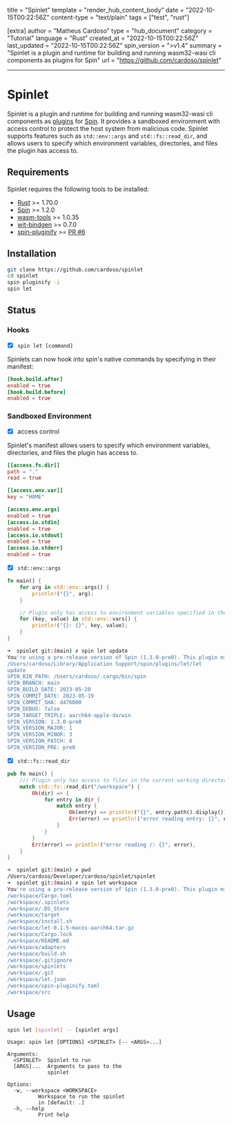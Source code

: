 title = "Spinlet"
template = "render_hub_content_body"
date = "2022-10-15T00:22:56Z"
content-type = "text/plain"
tags = ["test", "rust"]

[extra]
author = "Matheus Cardoso"
type = "hub_document"
category = "Tutorial"
language = "Rust"
created_at = "2022-10-15T00:22:56Z"
last_updated = "2022-10-15T00:22:56Z"
spin_version = ">v1.4"
summary = "Spinlet is a plugin and runtime for building and running wasm32-wasi cli components as plugins for Spin"
url = "https://github.com/cardoso/spinlet"

---

# Spinlet

Spinlet is a plugin and runtime for building and running wasm32-wasi cli components as  [plugins](https://github.com/fermyon/spin-plugins) for  [Spin](https://github.com/fermyon/spin). It provides a sandboxed environment with access control to protect the host system from malicious code. Spinlet supports features such as `std::env::args` and `std::fs::read_dir`, and allows users to specify which environment variables, directories, and files the plugin has access to.

## Requirements

Spinlet requires the following tools to be installed:

- [Rust](https://www.rust-lang.org/) >= 1.70.0
- [Spin](https://github.com/fermyon/spin) >= 1.2.0
- [wasm-tools](https://github.com/wasmtime/wasm-tools) >= 1.0.35
- [wit-bindgen](https://github.com/wasmtime/wasm-tools) >= 0.7.0
- [spin-pluginify](https://github.com/itowlson/spin-pluginify) >= [PR #6](https://github.com/itowlson/spin-pluginify/pull/6)

## Installation

```bash
git clone https://github.com/cardoso/spinlet
cd spinlet
spin pluginify -i
spin let
```

## Status

### Hooks

- [x] `spin let [command]`

Spinlets can now hook into spin's native commands by specifying in their manifest:

```toml
[hook.build.after]
enabled = true
[hook.build.before]
enabled = true
```

### Sandboxed Environment

- [x] access control

Spinlet's manifest allows users to specify which environment variables, directories, and files the plugin has access to.

```toml
[[access.fs.dir]]
path = "."
read = true

[[access.env.var]]
key = "HOME"

[access.env.args]
enabled = true
[access.io.stdin]
enabled = true
[access.io.stdout]
enabled = true
[access.io.stderr]
enabled = true

```

- [x] `std::env::args`

```rust
fn main() {
    for arg in std::env::args() {
        println!("{}", arg);
    }

    // Plugin only has access to environment variables specified in the manifest
    for (key, value) in std::env::vars() {
        println!("{}: {}", key, value);
    }
}
```

```bash
➜  spinlet git:(main) ✗ spin let update
You're using a pre-release version of Spin (1.3.0-pre0). This plugin might not be compatible (supported: >=0.7). Continuing anyway.
/Users/cardoso/Library/Application Support/spin/plugins/let/let
update
SPIN_BIN_PATH: /Users/cardoso/.cargo/bin/spin
SPIN_BRANCH: main
SPIN_BUILD_DATE: 2023-05-20
SPIN_COMMIT_DATE: 2023-05-19
SPIN_COMMIT_SHA: d476000
SPIN_DEBUG: false
SPIN_TARGET_TRIPLE: aarch64-apple-darwin
SPIN_VERSION: 1.3.0-pre0
SPIN_VERSION_MAJOR: 1
SPIN_VERSION_MINOR: 3
SPIN_VERSION_PATCH: 0
SPIN_VERSION_PRE: pre0
```

- [x] `std::fs::read_dir`

```rust
pub fn main() {
    /// Plugin only has access to files in the current working directory
    match std::fs::read_dir("/workspace") {
        Ok(dir) => {
            for entry in dir {
                match entry {
                    Ok(entry) => println!("{}", entry.path().display()),
                    Err(error) => println!("error reading entry: {}", error),
                }
            }
        }
        Err(error) => println!("error reading /: {}", error),
    }
}
```

```bash
➜  spinlet git:(main) ✗ pwd
/Users/cardoso/Developer/cardoso/spinlet/spinlet
➜  spinlet git:(main) ✗ spin let workspace
You're using a pre-release version of Spin (1.3.0-pre0). This plugin might not be compatible (supported: >=0.7). Continuing anyway.
/workspace/Cargo.toml
/workspace/.spinlets
/workspace/.DS_Store
/workspace/target
/workspace/install.sh
/workspace/let-0.1.5-macos-aarch64.tar.gz
/workspace/Cargo.lock
/workspace/README.md
/workspace/adapters
/workspace/build.sh
/workspace/.gitignore
/workspace/spinlets
/workspace/.git
/workspace/let.json
/workspace/spin-pluginify.toml
/workspace/src
```

## Usage

```bash
spin let [spinlet] -- [spinlet args]
```

```terminal
Usage: spin let [OPTIONS] <SPINLET> [-- <ARGS>...]

Arguments:
  <SPINLET>  Spinlet to run
  [ARGS]...  Arguments to pass to the
             spinlet

Options:
  -w, --workspace <WORKSPACE>
          Workspace to run the spinlet
          in [default: .]
  -h, --help
          Print help
```


